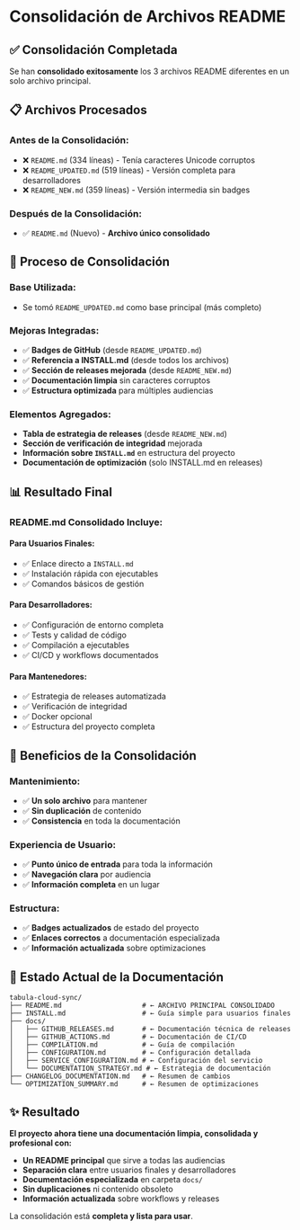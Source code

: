# Consolidación de Archivos README

## ✅ Consolidación Completada

Se han **consolidado exitosamente** los 3 archivos README diferentes en un solo archivo principal.

## 📋 Archivos Procesados

### **Antes de la Consolidación:**

- ❌ `README.md` (334 líneas) - Tenía caracteres Unicode corruptos
- ❌ `README_UPDATED.md` (519 líneas) - Versión completa para desarrolladores
- ❌ `README_NEW.md` (359 líneas) - Versión intermedia sin badges

### **Después de la Consolidación:**

- ✅ `README.md` (Nuevo) - **Archivo único consolidado**

## 🎯 Proceso de Consolidación

### **Base Utilizada:**

- Se tomó `README_UPDATED.md` como base principal (más completo)

### **Mejoras Integradas:**

- ✅ **Badges de GitHub** (desde `README_UPDATED.md`)
- ✅ **Referencia a INSTALL.md** (desde todos los archivos)
- ✅ **Sección de releases mejorada** (desde `README_NEW.md`)
- ✅ **Documentación limpia** sin caracteres corruptos
- ✅ **Estructura optimizada** para múltiples audiencias

### **Elementos Agregados:**

- **Tabla de estrategia de releases** (desde `README_NEW.md`)
- **Sección de verificación de integridad** mejorada
- **Información sobre `INSTALL.md`** en estructura del proyecto
- **Documentación de optimización** (solo INSTALL.md en releases)

## 📊 Resultado Final

### **README.md Consolidado Incluye:**

#### **Para Usuarios Finales:**

- ✅ Enlace directo a `INSTALL.md`
- ✅ Instalación rápida con ejecutables
- ✅ Comandos básicos de gestión

#### **Para Desarrolladores:**

- ✅ Configuración de entorno completa
- ✅ Tests y calidad de código
- ✅ Compilación a ejecutables
- ✅ CI/CD y workflows documentados

#### **Para Mantenedores:**

- ✅ Estrategia de releases automatizada
- ✅ Verificación de integridad
- ✅ Docker opcional
- ✅ Estructura del proyecto completa

## 🚀 Beneficios de la Consolidación

### **Mantenimiento:**

- ✅ **Un solo archivo** para mantener
- ✅ **Sin duplicación** de contenido
- ✅ **Consistencia** en toda la documentación

### **Experiencia de Usuario:**

- ✅ **Punto único de entrada** para toda la información
- ✅ **Navegación clara** por audiencia
- ✅ **Información completa** en un lugar

### **Estructura:**

- ✅ **Badges actualizados** de estado del proyecto
- ✅ **Enlaces correctos** a documentación especializada
- ✅ **Información actualizada** sobre optimizaciones

## 📁 Estado Actual de la Documentación

```
tabula-cloud-sync/
├── README.md                    # ← ARCHIVO PRINCIPAL CONSOLIDADO
├── INSTALL.md                   # ← Guía simple para usuarios finales
├── docs/
│   ├── GITHUB_RELEASES.md       # ← Documentación técnica de releases
│   ├── GITHUB_ACTIONS.md        # ← Documentación de CI/CD
│   ├── COMPILATION.md           # ← Guía de compilación
│   ├── CONFIGURATION.md         # ← Configuración detallada
│   ├── SERVICE_CONFIGURATION.md # ← Configuración del servicio
│   └── DOCUMENTATION_STRATEGY.md # ← Estrategia de documentación
├── CHANGELOG_DOCUMENTATION.md   # ← Resumen de cambios
└── OPTIMIZATION_SUMMARY.md      # ← Resumen de optimizaciones
```

## ✨ Resultado

**El proyecto ahora tiene una documentación limpia, consolidada y profesional con:**

- **Un README principal** que sirve a todas las audiencias
- **Separación clara** entre usuarios finales y desarrolladores
- **Documentación especializada** en carpeta `docs/`
- **Sin duplicaciones** ni contenido obsoleto
- **Información actualizada** sobre workflows y releases

La consolidación está **completa y lista para usar**.
